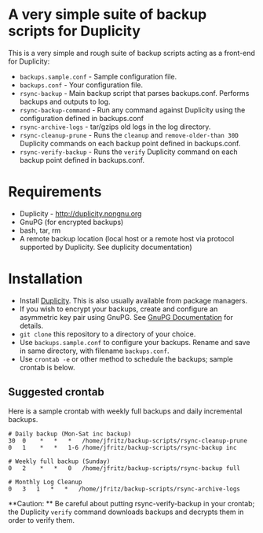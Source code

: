 # A very simple suite of backup scripts for Duplicity
This is a very simple and rough suite of backup scripts acting as a front-end for Duplicity:

- `backups.sample.conf` - Sample configuration file.
- `backups.conf` - Your configuration file.
- `rsync-backup` - Main backup script that parses backups.conf. Performs backups and outputs to log.
- `rsync-backup-command` - Run any command against Duplicity using the configuration defined in backups.conf
- `rsync-archive-logs` - tar/gzips old logs in the log directory.
- `rsync-cleanup-prune` - Runs the `cleanup` and `remove-older-than 30D` Duplicity commands on each backup point defined in backups.conf.
- `rsync-verify-backup` - Runs the `verify` Duplicity command on each backup point defined in backups.conf.

# Requirements
- Duplicity - http://duplicity.nongnu.org
- GnuPG (for encrypted backups)
- bash, tar, rm
- A remote backup location (local host or a remote host via protocol supported by Duplicity. See duplicity documentation)

# Installation
- Install [Duplicity](http://duplicity.nongnu.org). This is also usually available from package managers.
- If you wish to encrypt your backups, create and configure an asymmetric key pair using GnuPG. See [GnuPG Documentation](http://www.dewinter.com/gnupg_howto/english/GPGMiniHowto-3.html#ss3.1) for details.
- `git clone` this repository to a directory of your choice.
- Use `backups.sample.conf` to configure your backups. Rename and save in same directory, with filename `backups.conf`.
- Use `crontab -e` or other method to schedule the backups; sample crontab is below.

## Suggested crontab

Here is a sample crontab with weekly full backups and daily incremental backups.

```
# Daily backup (Mon-Sat inc backup)
30  0    *   *   *   /home/jfritz/backup-scripts/rsync-cleanup-prune
0   1    *   *   1-6 /home/jfritz/backup-scripts/rsync-backup inc

# Weekly full backup (Sunday)
0   2    *   *   0   /home/jfritz/backup-scripts/rsync-backup full

# Monthly Log Cleanup
0   3   1   *   *   /home/jfritz/backup-scripts/rsync-archive-logs

```

**Caution: ** Be careful about putting rsync-verify-backup in your crontab; the Duplicity `verify` command downloads backups and decrypts them in order to verify them.
